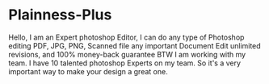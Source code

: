 # Plainness-Plus
Hello, I am an Expert photoshop Editor, I can do any type of Photoshop editing PDF, JPG, PNG, Scanned file any important Document Edit unlimited revisions, and 100% money-back guarantee BTW I am working with my team. I have 10 talented photoshop Experts on my team. So it's a very important way to make your design a great one.
